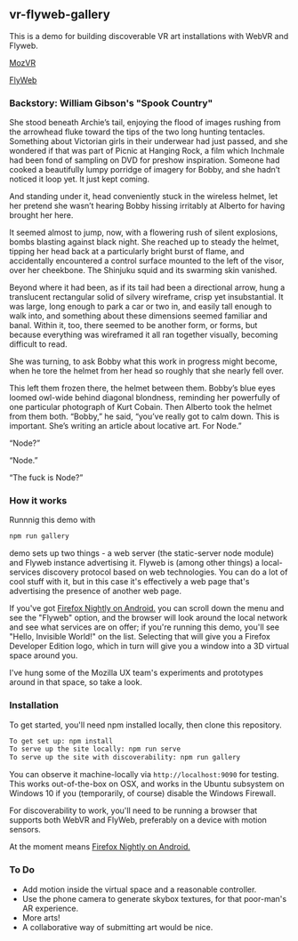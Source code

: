 ## vr-flyweb-gallery

This is a demo for building discoverable VR art installations with WebVR and Flyweb.

[MozVR](http://mozvr.com)

[FlyWeb](https://github.com/flyweb/)

### Backstory: William Gibson's "Spook Country"

She stood beneath Archie’s tail, enjoying the flood of images rushing from the arrowhead fluke toward the tips of the two long hunting tentacles. Something about Victorian girls in their underwear had just passed, and she wondered if that was part of Picnic at Hanging Rock, a film which Inchmale had been fond of sampling on DVD for preshow inspiration. Someone had cooked a beautifully lumpy porridge of imagery for Bobby, and she hadn’t noticed it loop yet. It just kept coming.

And standing under it, head conveniently stuck in the wireless helmet, let her pretend she wasn’t hearing Bobby hissing irritably at Alberto for having brought her here.

It seemed almost to jump, now, with a flowering rush of silent explosions, bombs blasting against black night. She reached up to steady the helmet, tipping her head back at a particularly bright burst of flame, and accidentally encountered a control surface mounted to the left of the visor, over her cheekbone. The Shinjuku squid and its swarming skin vanished.

Beyond where it had been, as if its tail had been a directional arrow, hung a translucent rectangular solid of silvery wireframe, crisp yet insubstantial. It was large, long enough to park a car or two in, and easily tall enough to walk into, and something about these dimensions seemed familiar and banal. Within it, too, there seemed to be another form, or forms, but because everything was wireframed it all ran together visually, becoming difficult to read.

She was turning, to ask Bobby what this work in progress might become, when he tore the helmet from her head so roughly that she nearly fell over.

This left them frozen there, the helmet between them. Bobby’s blue eyes loomed owl-wide behind diagonal blondness, reminding her powerfully of one particular photograph of Kurt Cobain. Then Alberto took the helmet from them both. “Bobby,” he said, “you’ve really got to calm down. This is important. She’s writing an article about locative art. For Node.”

“Node?”

“Node.”

“The fuck is Node?”

### How it works

Runnnig this demo with 

```bash
npm run gallery
``` 

demo sets up two things - a web server (the static-server node module) and Flyweb instance advertising it. Flyweb is (among other things) a local-services discovery protocol based on web technologies. You can do a lot of cool stuff with it, but in this case it's effectively a web page that's advertising the presence of another web page. 

If you've got [Firefox Nightly on Android.](https://www.mozilla.org/en-US/firefox/channel/desktop/#nightly) you can scroll down the menu and see the "Flyweb" option, and the browser will look around the local network and see what services are on offer; if you're running this demo, you'll see "Hello, Invisible World!" on the list. Selecting that will give you a Firefox Developer Edition logo, which in turn will give you a window into a 3D virtual space around you. 

I've hung some of the Mozilla UX team's experiments and prototypes around in that space, so take a look.

### Installation

To get started, you'll need npm installed locally, then clone this repository.

```bash
To get set up: npm install
To serve up the site locally: npm run serve
To serve up the site with discoverability: npm run gallery
```

You can observe it machine-locally via `http://localhost:9090` for testing. This works out-of-the-box
on OSX, and works in the Ubuntu subsystem on Windows 10 if you (temporarily, of course) disable the Windows Firewall.

For discoverability to work, you'll need to be running a browser that supports both WebVR and FlyWeb,
preferably on a device with motion sensors. 

At the moment means [Firefox Nightly on Android.](https://www.mozilla.org/en-US/firefox/channel/desktop/#nightly)

### To Do

- Add motion inside the virtual space and a reasonable controller.
- Use the phone camera to generate skybox textures, for that poor-man's AR experience.
- More arts! 
- A collaborative way of submitting art would be nice.
